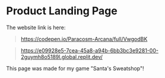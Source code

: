 # Product Landing Page

The website link is here:
> https://codepen.io/Paracosm-Arcana/full/VwgodBK

> https://e09928e5-7cea-45a8-a94b-6bb3bc3e9281-00-2guymh8o5189l.global.replit.dev/

This page was made for my game "Santa's Sweatshop"!
